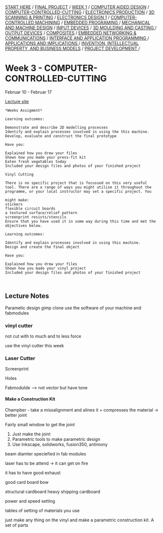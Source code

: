 [START HERE](start) / [FINAL PROJECT](final) / [WEEK 1](week1) / [COMPUTER AIDED DESIGN](week2) / [COMPUTER-CONTROLLED-CUTTING](week3) / [ELECTRONICS PRODUCTION](week4) / [3D SCANNING & PRINTING](week5) / [ELECTRONICS DESIGN 1](week6)  / [COMPUTER-CONTROLLED MACHINING](week7) / [EMBEDDED PROGRAMING ](week8) / [MECHANICAL AND MACHINE DESIGN](week9) / [INPUT DEVICES](week10) / [3D MOULDING AND CASTING ](week11) / [OUTPUT DEVICES](week12) /  [COMPOSITES](week13) / [EMBEDDED NETWORKING & COMMUNICATIONS](week14) / [INTERFACE AND APPLICATION PROGRAMMING ](week15) / [APPLICATIONS AND IMPLICATIONS ](week16) / [INVENTION, INTELLECTUAL PROPERTY, AND BUSINESS MODELS](week17) / [PROJECT DEVELOPMENT ](week18) /


# Week 3 - COMPUTER-CONTROLLED-CUTTING

Februar 10 - Februar 17

[Lecture site ](http://academy.cba.mit.edu/classes/computer_cutting/index.html)

~~~
*Weeks Assigment*

Learning outcomes:

Demonstrate and describe 2D modelling processes 
Identify and explain processes involved in using the this machine. 
Develop, evaluate and construct the final prototype

Have you:

Explained how you drew your files
Shown how you made your press-fit kit
Eaten fresh vegetables today
Included your design files and photos of your finished project

Vinyl Cutting

There is no specific project that is focussed on this very useful tool. There are a range of ways you might utilise it throughout the programme, or your local instructor may set a specific project. You 

might make:
stickers
flexible circuit boards
a textured surface/relief pattern 
screenprint resists/stencils
Ensure that you have used it in some way during this time and met the objectives below.

Learning outcomes:

Identify and explain processes involved in using this machine. 
Design and create the final object

Have you:

Explained how you drew your files
Shown how you made your vinyl project
Included your design files and photos of your finished project



~~~

## Lecture Notes
 


Parametic design
gimp
clone
use the software of your machine and fabmodules

### vinyl cutter

not cut with to much and to less force

use the vinyl cutter this week 


### Laser Cutter

Screenprint

Holes

Fabmodulde --> not vector but have tone


#### Make a Construction Kit

Champber - take a missalignment and alines it  + compresses the material  -> better joint


Fairly small window to get the joint 


1. Just make the joint
2. Parametric tools to make parametric design
3. Use Inkscape, solidworks, fusion350, antimony



beam diamter speciefied in fab modules


laser has to be attend -> it can get on fire

it has to have good exhaust

good card board bow 

structural cardboard
heavy shipping cardboard

power and speed setting 

tables of setting of materials you use


just make any thing on the vinyl and make a parametric construction kit. A set of parts






